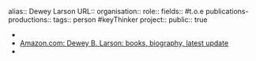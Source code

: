 alias:: Dewey Larson
URL::
organisation::
role::
fields:: #t.o.e 
publications-productions:: 
tags:: person #keyThinker 
project::
public:: true

-
- [Amazon.com: Dewey B. Larson: books, biography, latest update](https://www.amazon.com/stores/Dewey-B.-Larson/author/B001KMUHBE?ref=ap_rdr&isDramIntegrated=true&shoppingPortalEnabled=true)
-